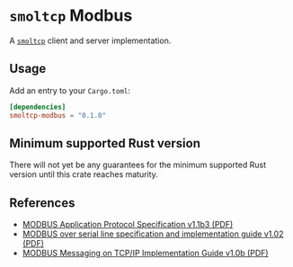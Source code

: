 # `smoltcp` Modbus

A [`smoltcp`](https://github.com/smoltcp-rs/smoltcp) client and server implementation.

## Usage

Add an entry to your `Cargo.toml`:

```toml
[dependencies]
smoltcp-modbus = "0.1.0"
```

## Minimum supported Rust version

There will not yet be any guarantees for the minimum supported Rust version until this crate reaches maturity.

## References

- [MODBUS Application Protocol Specification v1.1b3 (PDF)](http://modbus.org/docs/Modbus_Application_Protocol_V1_1b3.pdf)
- [MODBUS over serial line specification and implementation guide v1.02 (PDF)](http://modbus.org/docs/Modbus_over_serial_line_V1_02.pdf)
- [MODBUS Messaging on TCP/IP Implementation Guide v1.0b (PDF)](http://modbus.org/docs/Modbus_Messaging_Implementation_Guide_V1_0b.pdf)
